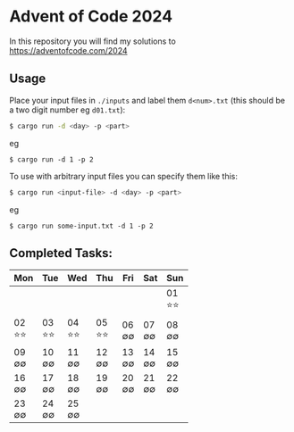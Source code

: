 Advent of Code 2024
===================


In this repository you will find my solutions to https://adventofcode.com/2024

Usage
-----

Place your input files in `./inputs` and label them `d<num>.txt` (this should be a two digit number eg `d01.txt`):

```sh
$ cargo run -d <day> -p <part>
```

eg

```
$ cargo run -d 1 -p 2
```

To use with arbitrary input files you can specify them like this:

```sh
$ cargo run <input-file> -d <day> -p <part>
```

eg

```
$ cargo run some-input.txt -d 1 -p 2
```

Completed Tasks:
----------------

| Mon        | Tue        | Wed        | Thu        | Fri      | Sat      | Sun         | 
|------------|------------|------------|------------|----------|----------|-------------|
|            |            |            |            |          |          | 01<br>️⭐️⭐️ | 
| 02<br>⭐️⭐️ | 03<br>⭐️⭐️ | 04<br>⭐️⭐️ | 05<br>⭐️⭐️ | 06<br>∅∅ | 07<br>∅∅ | 08<br>∅∅    | 
| 09<br>∅∅   | 10<br>∅∅   | 11<br>∅∅   | 12<br>∅∅   | 13<br>∅∅ | 14<br>∅∅ | 15<br>∅∅    | 
| 16<br>∅∅   | 17<br>∅∅   | 18<br>∅∅   | 19<br>∅∅   | 20<br>∅∅ | 21<br>∅∅ | 22<br>∅∅    | 
| 23<br>∅∅   | 24<br>∅∅   | 25<br>∅∅   |            |          |          |             | 
